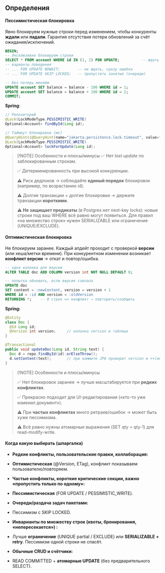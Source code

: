 ## **Определения**

#### Пессимистическая блокировка
Явно блокируем нужные строки перед изменением, чтобы конкуренты **ждали** или **падали**. Гарантия отсутствия потери обновлений за счёт ожидания/исключений.
```sql
BEGIN;
-- Эксклюзивно блокируем строки
SELECT * FROM account WHERE id IN (1, 2) FOR UPDATE;          -- ждать
-- варианты поведения
-- ... FOR UPDATE NOWAIT;        -- не ждать, сразу ошибка
-- ... FOR UPDATE SKIP LOCKED;   -- пропустить занятые (очереди)

-- Без потерь меняем
UPDATE account SET balance = balance - 100 WHERE id = 1;
UPDATE account SET balance = balance + 100 WHERE id = 2;
COMMIT;
```

**Spring**:
```java
// Репозиторий
@Lock(LockModeType.PESSIMISTIC_WRITE)
Optional<Account> findById(Long id);

// Таймаут блокировки (мс)
@QueryHints(@QueryHint(name="jakarta.persistence.lock.timeout", value="5000"))
@Lock(LockModeType.PESSIMISTIC_WRITE)
Optional<Account> lockForUpdate(Long id);
```

> [!NOTE] Особенности и плюсы/минусы
> ✅ Нет _lost update_ по заблокированным строкам.
> 
> ✅ Детерминированность при высокой конкуренции.
> 
> ⚠️ Риск дедлоков → соблюдайте **единый порядок** блокировок (например, по возрастанию id).
> 
> ⚠️ Долгие транзакции = долгие блокировки → держите транзакции **короткими**.
> 
> ⚠️ **Не защищает предикаты** (в Postgres нет next-key locks): новые строки под ваш WHERE всё равно могут появиться. Для правил «на множество строк» нужен SERIALIZABLE или ограничение (UNIQUE/EXCLUDE).

#### Оптимистическая блокировка
Не блокируем заранее. Каждый апдейт проходит с проверкой **версии** (или хеша/метки времени).  При конкурентном изменении возникает **конфликт версии** → откат и повтор/ошибка.

```sql
-- одна колонка для версии
ALTER TABLE doc ADD COLUMN version int NOT NULL DEFAULT 0;

-- попытка обновить, если версия совпала
UPDATE doc
SET content = :newContent, version = version + 1
WHERE id = :id AND version = :oldVersion
RETURNING *;    -- 0 строк => конфликт → повторить/сообщить
```

**Spring:**
```java
@Entity
class Doc {
  @Id Long id;
  @Version int version;     // колонка version в таблице
}

@Transactional
public void updateDoc(Long id, String text) {
  Doc d = repo.findById(id).orElseThrow();
  d.setContent(text);       // при коммите JPA проверит version и ++(инкремент)
}
```

> [!NOTE] Особенности и плюсы/минусы
> 
> ✅ Нет блокировок заранее → лучше масштабируется при **редких конфликтах**.
> 
> ✅ Прекрасно подходит для UI-редактирования («кто-то уже изменил документ»).
> 
> ⚠️ При **частых конфликтах** много ретраев/ошибок → может быть хуже пессимизма.
> 
> ⚠️ Всё равно нужны атомарные выражения (SET qty = qty-1) для read-modify-write.


#### Когда какую выбирать (шпаргалка)

- **Редкие конфликты, пользовательские правки, коллаборация:**
- **Оптимистическая** (@Version, ETag), конфликт показываем пользователю/повторяем.

- **Частые конфликты, короткие критические секции, важно «пропустить только по одному»:**
- **Пессимистическая** (FOR UPDATE / PESSIMISTIC_WRITE).

- **Очереди/раздача задач пакетами:**
- Пессимизм с SKIP LOCKED.

- **Инварианты по множеству строк (квоты, бронирования, «непересекается») :**
- Лучше **ограничение** (UNIQUE partial / EXCLUDE) или **SERIALIZABLE + retry**. Пессимизм одной строки не спасёт.

- **Обычные CRUD и счётчики:**
- READ COMMITTED + **атомарные UPDATE** (без предварительного SELECT).